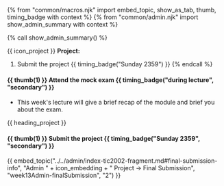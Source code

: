 {% from "common/macros.njk" import embed_topic, show_as_tab, thumb, timing_badge with context %}
{% from "common/admin.njk" import show_admin_summary with context %}


{% call show_admin_summary() %}

{{ icon_project }} **Project:**
1. Submit the project {{ timing_badge("Sunday 2359") }}
{% endcall %}

#### {{ thumb(1) }} Attend the mock exam {{ timing_badge("during lecture", "secondary") }}

* This week's lecture will give a brief recap of the module and brief you about the exam.

<!-- ==================================================================================================== -->
{{ heading_project }}
<div id="project">

#### {{ thumb(1) }} Submit the project {{ timing_badge("Sunday 2359", "secondary") }}

{{ embed_topic("../../admin/index-tic2002-fragment.md#final-submission-info", "Admin " + icon_embedding + " Project → Final Submission", "week13Admin-finalSubmission", "2") }}

</div>
